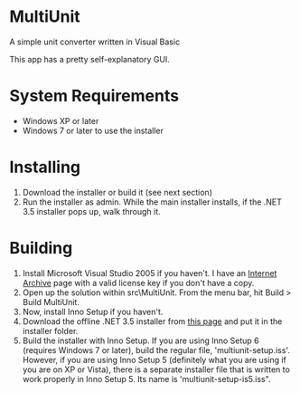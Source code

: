 # MultiUnit
 A simple unit converter written in Visual Basic

 This app has a pretty self-explanatory GUI.

# System Requirements
- Windows XP or later
- Windows 7 or later to use the installer

# Installing
1. Download the installer or build it (see next section)
2. Run the installer as admin. While the main installer installs, if the .NET 3.5 installer pops up, walk through it.

# Building
1. Install Microsoft Visual Studio 2005 if you haven't. I have an [Internet Archive](https://archive.org/details/msdn-library-disk-2) page with a valid license key if you don't have a copy.
2. Open up the solution within src\MultiUnit. From the menu bar, hit Build > Build MultiUnit.
3. Now, install Inno Setup if you haven't.
4. Download the offline .NET 3.5 installer from [this page](https://dotnet.microsoft.com/en-us/download/dotnet-framework/net35-sp1) and put it in the installer folder.
5. Build the installer with Inno Setup. If you are using Inno Setup 6 (requires Windows 7 or later), build the regular file, 'multiunit-setup.iss'. However, if you are using Inno Setup 5 (definitely what you are using if you are on XP or Vista), there is a separate installer file that is written to work properly in Inno Setup 5. Its name is 'multiunit-setup-is5.iss".